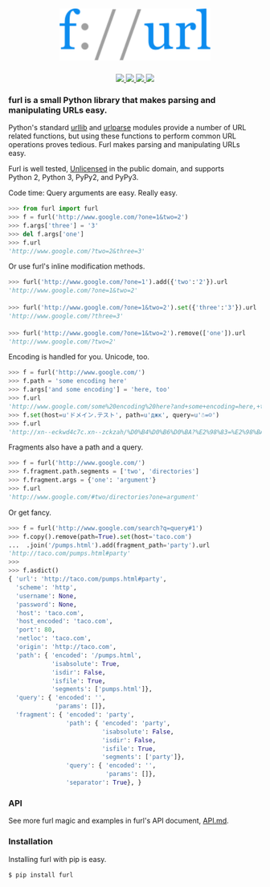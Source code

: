 <h1 align="center">
  <img src="logo.svg" width="300px" alt="furl">
</h1>

<p align="center">
  <a href="https://pypi.python.org/pypi/furl">
    <img src="https://badge.fury.io/py/furl.svg">
  </a>
  <a href="https://travis-ci.org/gruns/furl">
    <img src="https://img.shields.io/travis/gruns/furl.svg">
  </a>
  <a href="http://unlicense.org/">
    <img src="https://img.shields.io/pypi/l/furl.svg">
  </a>
  <a href="https://pypi.python.org/pypi/furl">
    <img src="https://img.shields.io/pypi/pyversions/furl.svg">
  </a>
</p>

### furl is a small Python library that makes parsing and manipulating URLs easy.

Python's standard [urllib](https://docs.python.org/2/library/urllib.html) and
[urlparse](https://docs.python.org/2/library/urlparse.html) modules provide a
number of URL\
related functions, but using these functions to perform common
URL\
operations proves tedious. Furl makes parsing and manipulating URLs\
easy.

Furl is well tested, [Unlicensed](http://unlicense.org/) in the public domain,
and supports\
Python 2, Python 3, PyPy2, and PyPy3.

Code time: Query arguments are easy. Really easy.

```python
>>> from furl import furl
>>> f = furl('http://www.google.com/?one=1&two=2')
>>> f.args['three'] = '3'
>>> del f.args['one']
>>> f.url
'http://www.google.com/?two=2&three=3'
```

Or use furl's inline modification methods.

```python
>>> furl('http://www.google.com/?one=1').add({'two':'2'}).url
'http://www.google.com/?one=1&two=2'

>>> furl('http://www.google.com/?one=1&two=2').set({'three':'3'}).url
'http://www.google.com/?three=3'

>>> furl('http://www.google.com/?one=1&two=2').remove(['one']).url
'http://www.google.com/?two=2'
```

Encoding is handled for you. Unicode, too.

```python
>>> f = furl('http://www.google.com/')
>>> f.path = 'some encoding here'
>>> f.args['and some encoding'] = 'here, too'
>>> f.url
'http://www.google.com/some%20encoding%20here?and+some+encoding=here,+too'
>>> f.set(host=u'ドメイン.テスト', path=u'джк', query=u'☃=☺')
>>> f.url
'http://xn--eckwd4c7c.xn--zckzah/%D0%B4%D0%B6%D0%BA?%E2%98%83=%E2%98%BA'
```

Fragments also have a path and a query.

```python
>>> f = furl('http://www.google.com/')
>>> f.fragment.path.segments = ['two', 'directories']
>>> f.fragment.args = {'one': 'argument'}
>>> f.url
'http://www.google.com/#two/directories?one=argument'
```

Or get fancy.

```python
>>> f = furl('http://www.google.com/search?q=query#1')
>>> f.copy().remove(path=True).set(host='taco.com')
...  .join('/pumps.html').add(fragment_path='party').url
'http://taco.com/pumps.html#party'
>>>
>>> f.asdict()
{ 'url': 'http://taco.com/pumps.html#party',
  'scheme': 'http',
  'username': None,
  'password': None,
  'host': 'taco.com',
  'host_encoded': 'taco.com',
  'port': 80,
  'netloc': 'taco.com',
  'origin': 'http://taco.com',
  'path': { 'encoded': '/pumps.html',
            'isabsolute': True,
            'isdir': False,
            'isfile': True,
            'segments': ['pumps.html']},
  'query': { 'encoded': '',
             'params': []},
  'fragment': { 'encoded': 'party',
                'path': { 'encoded': 'party',
                          'isabsolute': False,
                          'isdir': False,
                          'isfile': True,
                          'segments': ['party']},
                'query': { 'encoded': '',
                           'params': []},
                'separator': True}, }

```


### API

See more furl magic and examples in furl's API document,
[API.md](https://github.com/gruns/furl/blob/master/API.md).


### Installation

Installing furl with pip is easy.

```
$ pip install furl
```

